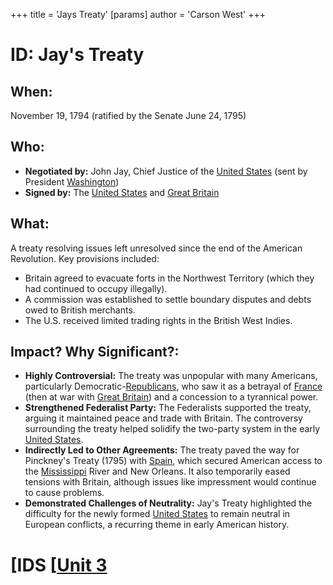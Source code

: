 +++
 title = 'Jays Treaty'
[params]
	author = 'Carson West'
+++
# ID: Jay's Treaty
## When: 
November 19, 1794 (ratified by the Senate June 24, 1795)

## Who: 
* **Negotiated by:** John Jay, Chief Justice of the [United States](./../united-states/) (sent by President [Washington](./../washington/))
* **Signed by:**  The [United States](./../united-states/) and [Great Britain](./../great-britain/)

## What: 
A treaty resolving issues left unresolved since the end of the American Revolution. Key provisions included:

* Britain agreed to evacuate forts in the Northwest Territory (which they had continued to occupy illegally).
* A commission was established to settle boundary disputes and debts owed to British merchants.
* The U.S. received limited trading rights in the British West Indies.

## Impact? Why Significant?: 
* **Highly Controversial:**  The treaty was unpopular with many Americans, particularly Democratic-[Republicans](./../republicans/), who saw it as a betrayal of [France](./../france/) (then at war with [Great Britain](./../great-britain/)) and a concession to a tyrannical power. 
* **Strengthened Federalist Party:** The Federalists supported the treaty, arguing it maintained peace and trade with Britain. The controversy surrounding the treaty helped solidify the two-party system in the early [United States](./../united-states/).
* **Indirectly Led to Other Agreements:** The treaty paved the way for Pinckney's Treaty (1795) with [Spain](./../spain/), which secured American access to the [Mississippi](./../mississippi/) River and New Orleans. It also temporarily eased tensions with Britain, although issues like impressment would continue to cause problems.
* **Demonstrated Challenges of Neutrality:** Jay's Treaty highlighted the difficulty for the newly formed [United States](./../united-states/) to remain neutral in European conflicts, a recurring theme in early American history. 

# [IDS [[Unit 3](./../ids-[[unit-3/)